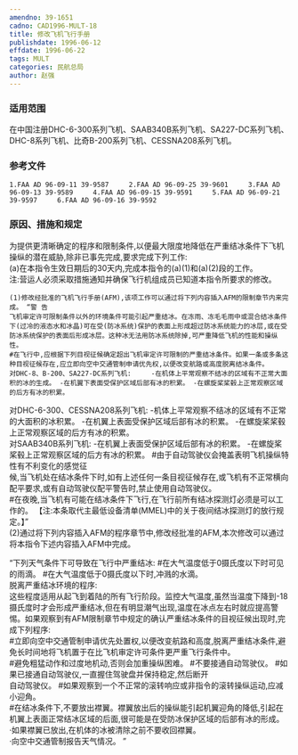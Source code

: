 ```yaml
---
amendno: 39-1651  
cadno: CAD1996-MULT-18  
title: 修改飞机飞行手册  
publishdate: 1996-06-12  
effdate: 1996-06-22  
tags: MULT  
categories: 民航总局  
author: 赵强  
---
```

  
### 适用范围  
在中国注册DHC-6-300系列飞机、SAAB340B系列飞机、SA227-DC系列飞机、DHC-8系列飞机、比奇B-200系列飞机、CESSNA208系列飞机。  
  
<!--more-->  
### 参考文件  
    1.FAA AD 96-09-11 39-9587     2.FAA AD 96-09-25 39-9601     3.FAA AD 96-09-13 39-9589     4.FAA AD 96-09-15 39-9591     5.FAA AD 96-09-21 39-9597     6.FAA AD 96-09-16 39-9592   
  
### 原因、措施和规定  
为提供更清晰确定的程序和限制条件,以便最大限度地降低在严重结冰条件下飞机操纵的潜在威胁,除非已事先完成,要求完成下列工作:  
    (a)在本指令生效日期后的30天内,完成本指令的(a)(1)和(a)(2)段的工作。  
注:营运人必须采取措施通知并确保飞行机组成员已知道本指令所要求的修改。  
      
    (1)修改经批准的飞机飞行手册(AFM),该项工作可以通过将下列内容插入AFM的限制章节内来完成。 “警 告  
    飞机审定许可限制条件以外的环境条件可能引起严重结冰。在冻雨、冻毛毛雨中或混合结冰条件下(过冷的液态水和冰晶)可在受(防冰系统)保护的表面上形成超过防冰系统能力的冰层,或在受防冰系统保护的表面后形成冰层。这种冰无法用防冰系统除掉,可严重降低飞机的性能和操纵性。  
    #在飞行中,应根据下列目视征候确定超出飞机审定许可限制的严重结冰条件。如果一条或多条这种目视征候存在,应立即向空中交通管制申请优先权,以便改变航路或高度脱离结冰条件。  
    对DHC-8、B-200、SA227-DC系列飞机:     -在机体上平常观察不结冰的区域有不正常大面积的冰的生成。 -在机翼下表面受保护区域后部有冰的积累。 -在螺旋桨桨毂上正常观察区域的后方有冰的积累。  
对DHC-6-300、CESSNA208系列飞机:     -机体上平常观察不结冰的区域有不正常的大面积的冰积累。 -在机翼上表面受保护区域后部有冰的积累。 -在螺旋桨桨毂上正常观察区域的后方有冰的积累。  
    对SAAB340B系列飞机: -在机翼上表面受保护区域后部有冰的积累。 -在螺旋桨桨毂上正常观察区域的后方有冰的积累。     #由于自动驾驶仪会掩盖表明飞机操纵特性有不利变化的感觉征  
候,当飞机处在结冰条件下时,如有上述任何一条目视征候存在,或飞机有不正常横向配平要求,或有自动驾驶仪配平警告时,禁止使用自动驾驶仪。  
    #在夜晚,当飞机有可能在结冰条件下飞行,在飞行前所有结冰探测灯必须是可以工作的。     【注:本条取代主最低设备清单(MMEL)中的关于夜间结冰探测灯的放行规定。】”  
 (2)通过将下列内容插入AFM的程序章节中,修改经批准的AFM,本次修改可以通过将本指令下述内容插入AFM中完成。  
      
“下列天气条件下可导致在飞行中严重结冰: #在大气温度低于0摄氏度以下时可见的雨滴。 #在大气温度低于0摄氏度以下时,冲溅的水滴。  
脱离严重结冰环境的程序:  
    这些程度适用从起飞到着陆的所有飞行阶段。监控大气温度,虽然当温度下降到-18摄氏度时才会形成严重结冰,但在有明显潮气出现,温度在冰点左右时就应提高警惕。如果观察到有AFM限制章节中规定的确认严重结冰条件的目视征候出现时,完成下列程序:  
    #立即向空中交通管制申请优先处置权,以便改变航路和高度,脱离严重结冰条件,避免长时间地将飞机置于在比飞机审定许可条件更严重飞行条件中。  
    #避免粗猛动作和过度地机动,否则会加重操纵困难。 #不要接通自动驾驶仪。     #如果已接通自动驾驶仪,一直握住驾驶盘并保持稳定,然后断开  
自动驾驶仪。     #如果观察到一个不正常的滚转响应或非指令的滚转操纵运动,应减小迎角。  
    #在结冰条件下,不要放出襟翼。襟翼放出后的操纵能引起机翼迎角的降低,引起在机翼上表面正常结冰区域的后面,很可能是在受防冰保护区域的后部有冰的形成。  
    ·如果襟翼已放出,在机体的冰被清除之前不要收回襟翼。  
    ·向空中交通管制报告天气情况。 ”  
  
